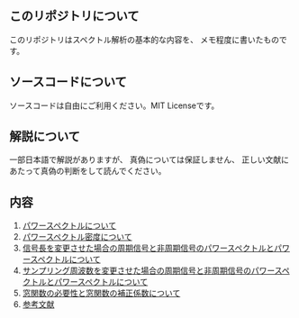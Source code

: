 ## このリポジトリについて
このリポジトリはスペクトル解析の基本的な内容を、
メモ程度に書いたものです。

## ソースコードについて
ソースコードは自由にご利用ください。MIT Licenseです。

## 解説について
一部日本語で解説がありますが、
真偽については保証しません、
正しい文献にあたって真偽の判断をして読んでください。

## 内容
1. [パワースペクトルについて](doc/ps.md)
1. [パワースペクトル密度について](doc/)
1. [信号長を変更させた場合の周期信号と非周期信号のパワースペクトルとパワースペクトルについて](doc/)
1. [サンプリング周波数を変更させた場合の周期信号と非周期信号のパワースペクトルとパワースペクトルについて](doc/)
1. [窓関数の必要性と窓関数の補正係数について](doc/)
1. [参考文献](doc/ref.md)
